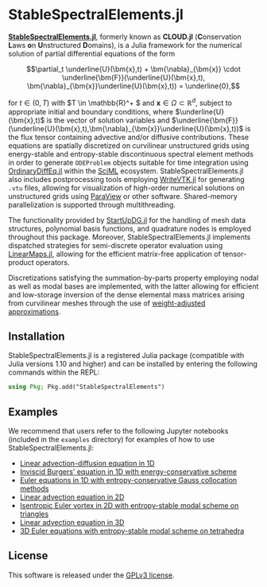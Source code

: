 # StableSpectralElements.jl

[**StableSpectralElements.jl**](https://github.com/tristanmontoya/StableSpectralElements.jl), formerly known as **CLOUD.jl** (**C**onservation **L**aws **o**n **U**nstructured **D**omains), is a Julia framework for the numerical solution of partial differential equations of the form
```math
\partial_t \underline{U}(\bm{x},t) + \bm{\nabla}_{\bm{x}} \cdot \underline{\bm{F}}(\underline{U}(\bm{x},t), \bm{\nabla}_{\bm{x}}\underline{U}(\bm{x},t)) = \underline{0},
```
for $t \in (0,T)$ with $T \in \mathbb{R}^+ $ and $\bm{x} \in \Omega \subset \mathbb{R}^d$, subject to appropriate initial and boundary conditions, where $\underline{U}(\bm{x},t)$ is the vector of solution variables and $\underline{\bm{F}}(\underline{U}(\bm{x},t),\bm{\nabla}_{\bm{x}}\underline{U}(\bm{x},t))$ is the flux tensor containing advective and/or diffusive contributions. 
These equations are spatially discretized on curvilinear unstructured grids using energy-stable and entropy-stable discontinuous spectral element methods in order to generate `ODEProblem` objects suitable for time integration using [OrdinaryDiffEq.jl](https://github.com/SciML/OrdinaryDiffEq.jl) within the [SciML](https://sciml.ai/) ecosystem. StableSpectralElements.jl also includes postprocessing tools employing [WriteVTK.jl](https://github.com/jipolanco/WriteVTK.jl) for generating `.vtu` files, allowing for visualization of high-order numerical solutions on unstructured grids using [ParaView](https://www.paraview.org/) or other software. Shared-memory parallelization is supported through multithreading.

The functionality provided by [StartUpDG.jl](https://github.com/jlchan/StartUpDG.jl) for the handling of mesh data structures, polynomial basis functions, and quadrature nodes is employed throughout this package. Moreover, StableSpectralElements.jl implements dispatched strategies for semi-discrete operator evaluation using [LinearMaps.jl](https://github.com/JuliaLinearAlgebra/LinearMaps.jl), allowing for the efficient matrix-free application of tensor-product operators.

Discretizations satisfying the summation-by-parts property employing nodal as well as modal bases are implemented, with the latter allowing for efficient and low-storage inversion of the dense elemental mass matrices arising from curvilinear meshes through the use of [weight-adjusted approximations](https://arxiv.org/abs/1608.03836). 

## Installation

StableSpectralElements.jl is a registered Julia package (compatible with Julia versions 1.10 and higher) and can be installed by entering the following commands within the REPL:
```julia
using Pkg; Pkg.add("StableSpectralElements")
```

## Examples

We recommend that users refer to the following Jupyter notebooks (included in the `examples` directory) for examples of how to use StableSpectralElements.jl:
* [Linear advection-diffusion equation in 1D](https://github.com/tristanmontoya/StableSpectralElements.jl/tree/main/examples/advection_diffusion_1d.ipynb)
* [Inviscid Burgers' equation in 1D with energy-conservative scheme](https://github.com/tristanmontoya/StableSpectralElements.jl/tree/main/examples/burgers_1d.ipynb)
* [Euler equations in 1D with entropy-conservative Gauss collocation methods](https://github.com/tristanmontoya/StableSpectralElements.jl/tree/main/examples/euler_1d_gauss_collocation.ipynb)
* [Linear advection equation in 2D](https://github.com/tristanmontoya/StableSpectralElements.jl/tree/main/examples/advection_2d.ipynb)
* [Isentropic Euler vortex in 2D with entropy-stable modal scheme on triangles](https://github.com/tristanmontoya/StableSpectralElements.jl/tree/main/examples/euler_vortex_2d.ipynb)
* [Linear advection equation in 3D](https://github.com/tristanmontoya/StableSpectralElements.jl/tree/main/examples/advection_3d.ipynb)
* [3D Euler equations with entropy-stable modal scheme on tetrahedra](https://github.com/tristanmontoya/StableSpectralElements.jl/tree/main/examples/euler_3d.ipynb)

## License
This software is released under the [GPLv3 license](https://www.gnu.org/licenses/gpl-3.0.en.html).